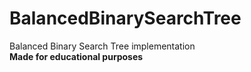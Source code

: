 # BalancedBinarySearchTree
Balanced Binary Search Tree implementation  
**Made for educational purposes**
